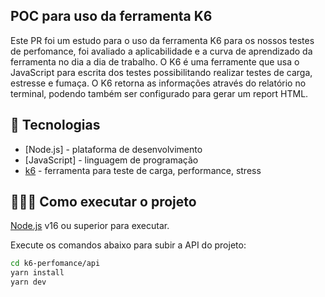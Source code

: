 ## POC para uso da ferramenta K6
Este PR foi um estudo para o uso da ferramenta K6 para os nossos testes de perfomance, foi avaliado a aplicabilidade e a curva de aprendizado da ferramenta no dia a dia de trabalho. 
O K6 é uma ferramente que usa o JavaScript para escrita dos testes possibilitando realizar testes de carga, estresse e fumaça. 
O K6 retorna as informações através do relatório no terminal, podendo também ser configurado para gerar um report HTML. 

## 🚀 Tecnologias

- [Node.js] - plataforma de desenvolvimento
- [JavaScript] - linguagem de programação
- [k6](https://k6.io/docs/) - ferramenta para teste de carga, performance, stress 

## 👨🏻‍💻 Como executar o projeto

[Node.js](https://nodejs.org/) v16 ou superior para executar.

Execute os comandos abaixo para subir a API do projeto:

```sh
cd k6-perfomance/api
yarn install
yarn dev
